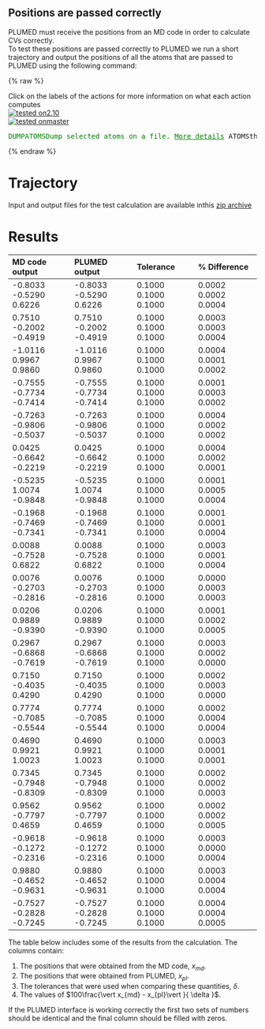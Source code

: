Positions are passed correctly
------------------------------

PLUMED must receive the positions from an MD code in order to calculate CVs correctly.  
To test these positions are passed correctly to PLUMED we run a short trajectory and output the positions of all the atoms 
that are passed to PLUMED using the following command: 

{% raw %}
<div class="plumedInputContainer">
<div class="plumedpreheader">
<div class="headerInfo" id="value_details_working1.dat"> Click on the labels of the actions for more information on what each action computes </div>
<div class="containerBadge">
<div class="headerBadge"><a href="working1.dat.plumed.stderr"><img src="https://img.shields.io/badge/2.10-passing-green.svg" alt="tested on2.10" /></a></div>
<div class="headerBadge"><a href="working1.dat.plumed_master.stderr"><img src="https://img.shields.io/badge/master-passing-green.svg" alt="tested onmaster" /></a></div>
</div>
</div>
<pre class="plumedlisting">
<span class="plumedtooltip" style="color:green">DUMPATOMS<span class="right">Dump selected atoms on a file. <a href="https://www.plumed.org/doc-master/user-doc/html/DUMPATOMS" style="color:green">More details</a><i></i></span></span> <span class="plumedtooltip">ATOMS<span class="right">the atom indices whose positions you would like to print out<i></i></span></span>=<span class="plumedtooltip">@mdatoms<span class="right">refers to all the MD codes atoms but not PLUMEDs vatoms. <a href="https://www.plumed.org/doc-master/user-doc/html/specifying_atoms">Click here</a> for more information. <i></i></span></span> <span class="plumedtooltip">FILE<span class="right">file on which to output coordinates; extension is automatically detected<i></i></span></span>=plumed.xyz
</pre></div>

 {% endraw %} 

# Trajectory

Input and output files for the test calculation are available inthis [zip archive](basic_v2.10.zip)

# Results

| MD code output | PLUMED output | Tolerance | % Difference | 
|:-------------|:--------------|:--------------|:--------------| 
| -0.8033 -0.5290 0.6226 | -0.8033 -0.5290 0.6226 | 0.1000 0.1000 0.1000 | 0.0002 0.0002 0.0004 | 
| 0.7510 -0.2002 -0.4919 | 0.7510 -0.2002 -0.4919 | 0.1000 0.1000 0.1000 | 0.0003 0.0003 0.0004 | 
| -1.0116 0.9967 0.9860 | -1.0116 0.9967 0.9860 | 0.1000 0.1000 0.1000 | 0.0004 0.0001 0.0002 | 
| -0.7555 -0.7734 -0.7414 | -0.7555 -0.7734 -0.7414 | 0.1000 0.1000 0.1000 | 0.0001 0.0003 0.0002 | 
| -0.7263 -0.9806 -0.5037 | -0.7263 -0.9806 -0.5037 | 0.1000 0.1000 0.1000 | 0.0004 0.0002 0.0002 | 
| 0.0425 -0.6642 -0.2219 | 0.0425 -0.6642 -0.2219 | 0.1000 0.1000 0.1000 | 0.0004 0.0002 0.0001 | 
| -0.5235 1.0074 -0.9848 | -0.5235 1.0074 -0.9848 | 0.1000 0.1000 0.1000 | 0.0001 0.0005 0.0004 | 
| -0.1968 -0.7469 -0.7341 | -0.1968 -0.7469 -0.7341 | 0.1000 0.1000 0.1000 | 0.0001 0.0001 0.0004 | 
| 0.0088 -0.7528 0.6822 | 0.0088 -0.7528 0.6822 | 0.1000 0.1000 0.1000 | 0.0003 0.0001 0.0004 | 
| 0.0076 -0.2703 -0.2816 | 0.0076 -0.2703 -0.2816 | 0.1000 0.1000 0.1000 | 0.0000 0.0003 0.0003 | 
| 0.0206 0.9889 -0.9390 | 0.0206 0.9889 -0.9390 | 0.1000 0.1000 0.1000 | 0.0001 0.0002 0.0005 | 
| 0.2967 -0.6868 -0.7619 | 0.2967 -0.6868 -0.7619 | 0.1000 0.1000 0.1000 | 0.0003 0.0002 0.0000 | 
| 0.7150 -0.4035 0.4290 | 0.7150 -0.4035 0.4290 | 0.1000 0.1000 0.1000 | 0.0002 0.0003 0.0000 | 
| 0.7774 -0.7085 -0.5544 | 0.7774 -0.7085 -0.5544 | 0.1000 0.1000 0.1000 | 0.0002 0.0004 0.0004 | 
| 0.4690 0.9921 1.0023 | 0.4690 0.9921 1.0023 | 0.1000 0.1000 0.1000 | 0.0003 0.0001 0.0001 | 
| 0.7345 -0.7948 -0.8309 | 0.7345 -0.7948 -0.8309 | 0.1000 0.1000 0.1000 | 0.0002 0.0002 0.0003 | 
| 0.9562 -0.7797 0.4659 | 0.9562 -0.7797 0.4659 | 0.1000 0.1000 0.1000 | 0.0002 0.0002 0.0005 | 
| -0.9618 -0.1272 -0.2316 | -0.9618 -0.1272 -0.2316 | 0.1000 0.1000 0.1000 | 0.0003 0.0000 0.0004 | 
| 0.9880 -0.4652 -0.9631 | 0.9880 -0.4652 -0.9631 | 0.1000 0.1000 0.1000 | 0.0003 0.0004 0.0004 | 
| -0.7527 -0.2828 -0.7245 | -0.7527 -0.2828 -0.7245 | 0.1000 0.1000 0.1000 | 0.0004 0.0004 0.0005 | 


The table below includes some of the results from the calculation.  The columns contain:

1. The positions that were obtained from the MD code, $x_{md}$.
2. The positions that were obtained from PLUMED, $x_{pl}$.
3. The tolerances that were used when comparing these quantities, $\delta$.
4. The values of $100\frac{\vert x_{md} - x_{pl}\vert }{ \delta }$.

If the PLUMED interface is working correctly the first two sets of numbers should be identical and the final column should be filled with zeros.
